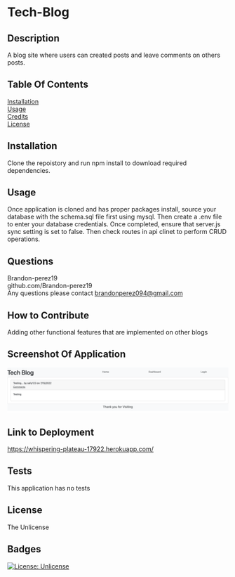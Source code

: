 
  # Tech-Blog

  ## Description <br>
  A blog site where users can created posts and leave comments on others posts.

  ## Table Of Contents <br>
  [Installation](#installation) <br>
  [Usage](#usage) <br>
  [Credits](#credits) <br>
  [License](#license)

  ## Installation <br>
  Clone the repoistory and run npm install to download required dependencies. 

  ## Usage <br>
  Once application is cloned and has proper packages install, source your database with the schema.sql file first using mysql. Then create a .env file to enter your database credentials. Once completed, ensure that server.js sync setting is set to false. Then check routes in api clinet to perform CRUD operations.

  ## Questions <br>
  Brandon-perez19 <br>
  github.com/Brandon-perez19 <br>
  Any questions please contact brandonperez094@gmail.com <br>

  ## How to Contribute <br>
  Adding other functional features that are implemented on other blogs

  ## Screenshot Of Application <br>
  ![](/public/images/application.png)
  
  ## Link to Deployment <br>
  https://whispering-plateau-17922.herokuapp.com/
  
  ## Tests <br>
  This application has no tests
  
  ## License <br>
  The Unlicense <br>
  
  ## Badges <br>
  [![License: Unlicense](https://img.shields.io/badge/license-Unlicense-blue.svg)](http://unlicense.org/) <br>
  
